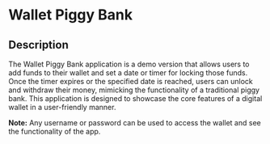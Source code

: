 # Wallet Piggy Bank

## Description
The Wallet Piggy Bank application is a demo version that allows users to add funds to their wallet and set a date or timer for locking those funds. Once the timer expires or the specified date is reached, users can unlock and withdraw their money, mimicking the functionality of a traditional piggy bank. This application is designed to showcase the core features of a digital wallet in a user-friendly manner.

**Note:** Any username or password can be used to access the wallet and see the functionality of the app.
